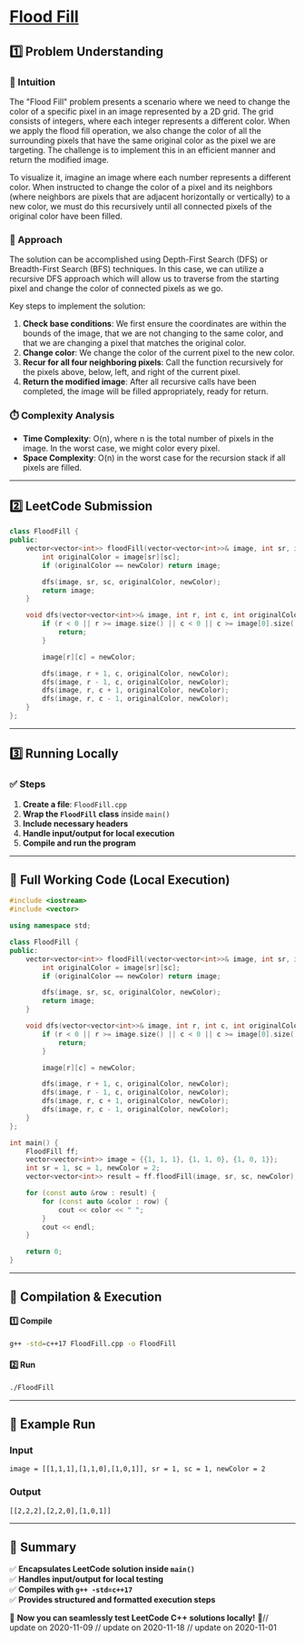 # **[Flood Fill](https://leetcode.com/problems/flood-fill/description/)**  

## **1️⃣ Problem Understanding**  
### **📌 Intuition**  
The "Flood Fill" problem presents a scenario where we need to change the color of a specific pixel in an image represented by a 2D grid. The grid consists of integers, where each integer represents a different color. When we apply the flood fill operation, we also change the color of all the surrounding pixels that have the same original color as the pixel we are targeting. The challenge is to implement this in an efficient manner and return the modified image.

To visualize it, imagine an image where each number represents a different color. When instructed to change the color of a pixel and its neighbors (where neighbors are pixels that are adjacent horizontally or vertically) to a new color, we must do this recursively until all connected pixels of the original color have been filled.

### **🚀 Approach**  
The solution can be accomplished using Depth-First Search (DFS) or Breadth-First Search (BFS) techniques. In this case, we can utilize a recursive DFS approach which will allow us to traverse from the starting pixel and change the color of connected pixels as we go.

Key steps to implement the solution:
1. **Check base conditions**: We first ensure the coordinates are within the bounds of the image, that we are not changing to the same color, and that we are changing a pixel that matches the original color.
2. **Change color**: We change the color of the current pixel to the new color.
3. **Recur for all four neighboring pixels**: Call the function recursively for the pixels above, below, left, and right of the current pixel.
4. **Return the modified image**: After all recursive calls have been completed, the image will be filled appropriately, ready for return.

### **⏱️ Complexity Analysis**  
- **Time Complexity**: O(n), where n is the total number of pixels in the image. In the worst case, we might color every pixel.
- **Space Complexity**: O(n) in the worst case for the recursion stack if all pixels are filled.

---  

## **2️⃣ LeetCode Submission**  
```cpp
class FloodFill {
public:
    vector<vector<int>> floodFill(vector<vector<int>>& image, int sr, int sc, int newColor) {
        int originalColor = image[sr][sc];
        if (originalColor == newColor) return image;

        dfs(image, sr, sc, originalColor, newColor);
        return image;
    }

    void dfs(vector<vector<int>>& image, int r, int c, int originalColor, int newColor) {
        if (r < 0 || r >= image.size() || c < 0 || c >= image[0].size() || image[r][c] != originalColor) {
            return;
        }

        image[r][c] = newColor;

        dfs(image, r + 1, c, originalColor, newColor);
        dfs(image, r - 1, c, originalColor, newColor);
        dfs(image, r, c + 1, originalColor, newColor);
        dfs(image, r, c - 1, originalColor, newColor);
    }
};  
```  

---  

## **3️⃣ Running Locally**  
### **✅ Steps**  
1. **Create a file**: `FloodFill.cpp`  
2. **Wrap the `FloodFill` class** inside `main()`  
3. **Include necessary headers**  
4. **Handle input/output for local execution**  
5. **Compile and run the program**  

---  

## **📝 Full Working Code (Local Execution)**  
```cpp
#include <iostream>
#include <vector>

using namespace std;

class FloodFill {
public:
    vector<vector<int>> floodFill(vector<vector<int>>& image, int sr, int sc, int newColor) {
        int originalColor = image[sr][sc];
        if (originalColor == newColor) return image;

        dfs(image, sr, sc, originalColor, newColor);
        return image;
    }

    void dfs(vector<vector<int>>& image, int r, int c, int originalColor, int newColor) {
        if (r < 0 || r >= image.size() || c < 0 || c >= image[0].size() || image[r][c] != originalColor) {
            return;
        }

        image[r][c] = newColor;

        dfs(image, r + 1, c, originalColor, newColor);
        dfs(image, r - 1, c, originalColor, newColor);
        dfs(image, r, c + 1, originalColor, newColor);
        dfs(image, r, c - 1, originalColor, newColor);
    }
};

int main() {
    FloodFill ff;
    vector<vector<int>> image = {{1, 1, 1}, {1, 1, 0}, {1, 0, 1}};
    int sr = 1, sc = 1, newColor = 2;
    vector<vector<int>> result = ff.floodFill(image, sr, sc, newColor);

    for (const auto &row : result) {
        for (const auto &color : row) {
            cout << color << " ";
        }
        cout << endl;
    }

    return 0;
}  
```  

---  

## **🔧 Compilation & Execution**  
#### **1️⃣ Compile**  
```bash
g++ -std=c++17 FloodFill.cpp -o FloodFill
```  

#### **2️⃣ Run**  
```bash
./FloodFill
```  

---  

## **🎯 Example Run**  
### **Input**  
```
image = [[1,1,1],[1,1,0],[1,0,1]], sr = 1, sc = 1, newColor = 2
```  
### **Output**  
```
[[2,2,2],[2,2,0],[1,0,1]]
```  

---  

## **📌 Summary**  
✅ **Encapsulates LeetCode solution inside `main()`**  
✅ **Handles input/output for local testing**  
✅ **Compiles with `g++ -std=c++17`**  
✅ **Provides structured and formatted execution steps**  

🚀 **Now you can seamlessly test LeetCode C++ solutions locally!** 🚀// update on 2020-11-09
// update on 2020-11-18
// update on 2020-11-01
